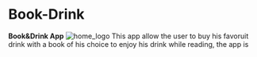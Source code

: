 # Book-Drink
**Book&Drink App**
![home_logo](https://user-images.githubusercontent.com/63399959/164093681-6e2e81e0-dbf2-4b1b-865b-0cc95e8fb6e3.png)
This app allow the user to buy his favoruit drink with a book of his choice to enjoy his drink while reading, the app is  
